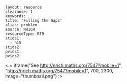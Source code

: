 ````
layout: resource
clearance: 1
keywords:
title: 'Filling the Gaps'
alias: problem
source: NRICH
resourceType: RT9
stids1: 
  - n15
stids2:
pvids1:
pvids2:

````

<:= iframe("See http://nrich.maths.org/7547?mobile=1", "http://nrich.maths.org/7547?mobile=1", 700, 2300, image="thumbnail.png") :>


